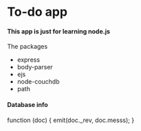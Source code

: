<h1>To-do app</h1>
<h4>This app is just for learning node.js</h4>
<p>The packages</p>
<ul>
    <li>express</li>
    <li>body-parser</li>
    <li>ejs</li>
    <li>node-couchdb</li>
    <li>path</li>
</ul>
<h4>Database info</h4>

function (doc) {
  emit(doc._rev, doc.messs);
}
